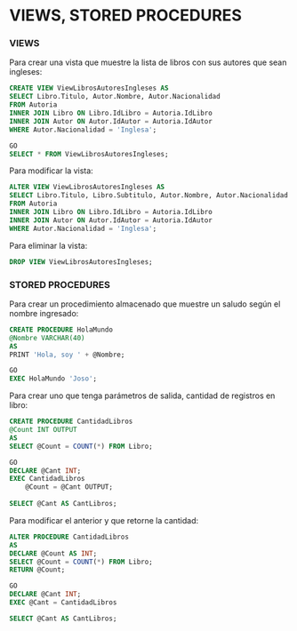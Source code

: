 # VIEWS, STORED PROCEDURES

### VIEWS
Para crear una vista que muestre la lista de libros con sus autores que sean ingleses:
``` SQL
CREATE VIEW ViewLibrosAutoresIngleses AS 
SELECT Libro.Titulo, Autor.Nombre, Autor.Nacionalidad
FROM Autoria
INNER JOIN Libro ON Libro.IdLibro = Autoria.IdLibro
INNER JOIN Autor ON Autor.IdAutor = Autoria.IdAutor
WHERE Autor.Nacionalidad = 'Inglesa';

GO
SELECT * FROM ViewLibrosAutoresIngleses;
```
Para modificar la vista:
``` SQL
ALTER VIEW ViewLibrosAutoresIngleses AS 
SELECT Libro.Titulo, Libro.Subtitulo, Autor.Nombre, Autor.Nacionalidad
FROM Autoria
INNER JOIN Libro ON Libro.IdLibro = Autoria.IdLibro
INNER JOIN Autor ON Autor.IdAutor = Autoria.IdAutor
WHERE Autor.Nacionalidad = 'Inglesa';
```
Para eliminar la vista:
``` SQL
DROP VIEW ViewLibrosAutoresIngleses;
```

### STORED PROCEDURES
Para crear un procedimiento almacenado que muestre un saludo según el nombre ingresado:
``` SQL
CREATE PROCEDURE HolaMundo
@Nombre VARCHAR(40)
AS
PRINT 'Hola, soy ' + @Nombre;

GO
EXEC HolaMundo 'Joso';
```
Para crear uno que tenga parámetros de salida, cantidad de registros en libro:
``` SQL
CREATE PROCEDURE CantidadLibros
@Count INT OUTPUT
AS 
SELECT @Count = COUNT(*) FROM Libro;

GO
DECLARE @Cant INT;
EXEC CantidadLibros
	@Count = @Cant OUTPUT;
  
SELECT @Cant AS CantLibros; 
```
Para modificar el anterior y que retorne la cantidad:
``` SQL
ALTER PROCEDURE CantidadLibros
AS
DECLARE @Count AS INT;
SELECT @Count = COUNT(*) FROM Libro;
RETURN @Count;

GO
DECLARE @Cant INT;
EXEC @Cant = CantidadLibros

SELECT @Cant AS CantLibros; 
```
